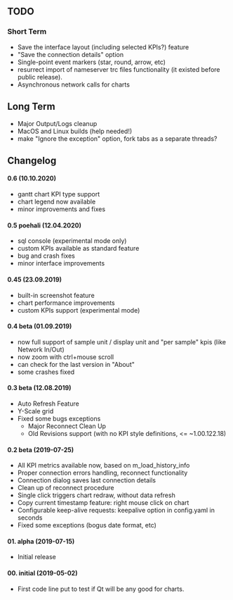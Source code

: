 ## TODO
### Short Term
* Save the interface layout (including selected KPIs?) feature
* "Save the connection details" option
* Single-point event markers (star, round, arrow, etc)
* resurrect import of nameserver trc files functionality (it existed before public release).
* Asynchronous network calls for charts

## Long Term
* Major Output/Logs cleanup
* MacOS and Linux builds (help needed!)
* make "Ignore the exception" option, fork tabs as a separate threads?

## Changelog
#### 0.6 (10.10.2020)
* gantt chart KPI type support
* chart legend now available
* minor improvements and fixes

#### 0.5 poehali (12.04.2020)
* sql console (experimental mode only)
* custom KPIs available as standard feature
* bug and crash fixes
* minor interface improvements

#### 0.45 (23.09.2019)
* built-in screenshot feature
* chart performance improvements
* custom KPIs support (experimental mode)

#### 0.4 beta (01.09.2019)
* now full support of sample unit / display unit and "per sample" kpis (like Network In/Out)
* now zoom with ctrl+mouse scroll 
* can check for the last version in "About"
* some crashes fixed

#### 0.3 beta (12.08.2019)
* Auto Refresh Feature
* Y-Scale grid
* Fixed some bugs exceptions
  + Major Reconnect Clean Up
  + Old Revisions support (with no KPI style definitions, <= ~1.00.122.18)

#### 0.2 beta (2019-07-25)
* All KPI metrics available now, based on m_load_history_info
* Proper connection errors handling, reconnect functionality
* Connection dialog saves last connection details
* Clean up of reconnect procedure
* Single click triggers chart redraw, without data refresh
* Copy current timestamp feature: right mouse click on chart
* Configurable keep-alive requests: keepalive option in config.yaml in seconds
* Fixed some exceptions (bogus date format, etc)

#### 01. alpha (2019-07-15)
* Initial release

#### 00. initial (2019-05-02)
* First code line put to test if Qt will be any good for charts.
